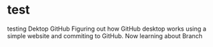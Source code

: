 # test
testing Dektop GitHub
Figuring out how GitHub desktop works using a simple website and commiting to GitHub.
Now learning about Branch
